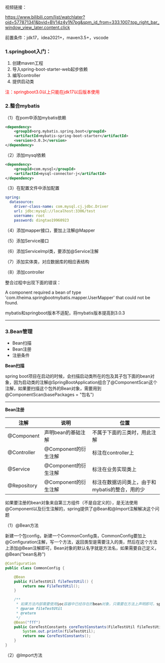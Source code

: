 视频链接：

https://www.bilibili.com/list/watchlater?oid=577871341&bvid=BV14z4y1N7pg&spm_id_from=333.1007.top_right_bar_window_view_later.content.click

前置条件：jdk17，idea2021+，maven3.5+，vscode

### 1.springboot入门：

1. 创建maven工程
2. 导入spring-boot-starter-web起步依赖
3. 编写controller
4. 提供启动类

<p style="color:red">注：springboot3.0以上只能在jdk17以后版本使用</p>

### 2.整合mybatis

（1）在pom中添加mybatis依赖

```xml
<dependency>
    <groupId>org.mybatis.spring.boot</groupId>
    <artifactId>mybatis-spring-boot-starter</artifactId>
    <version>3.0.3</version>
</dependency>
```

（2）添加mysql依赖

```xml
<dependency>
    <groupId>com.mysql</groupId>
    <artifactId>mysql-connector-j</artifactId>
</dependency>
```

（3）在配置文件中添加配置

```yaml
spring:
  datasource:
    driver-class-name: com.mysql.cj.jdbc.Driver
    url: jdbc:mysql://localhost:3306/test
    username: root
    password: dingtao19960923
```

（4）添加mapper接口，要加上注解@Mapper

（5）添加Service接口

（6）添加ServiceImpl类，要添加@Service注解

（7）添加实体类，对应数据库的相应表结构

（8）添加controller



整合过程中出现下面的错误：

A component required a bean of type 'com.itheima.springbootmybatis.mapper.UserMapper' that could not be found.

mybatis和springboot版本不适配，将mybatis版本提高到3.0.3

---

### 3.Bean管理

- Bean扫描
- Bean注册
- 注册条件

**Bean扫描**

spring boot项目在启动的时候，会扫描启动类所在的包及其子包下面的bean对象，因为启动类的注解@SpringBootApplication组合了@ComponentScan这个注解，如果要扫描这个包外的Bean对象，需要用到@ComponentScan(basePackages = "包名")

---

**Bean注册**

| 注解        | 说明                 | 位置                                            |
| ----------- | -------------------- | ----------------------------------------------- |
| @Component  | 声明bean的基础注解   | 不属于下面的三类时，用此注解                    |
| @Controller | @Component的衍生注解 | 标注在controller上                              |
| @Service    | @Component的衍生注解 | 标注在业务实现类上                              |
| @Repository | @Component的衍生注解 | 标注在数据访问类上，由于和mybatis的整合，用的少 |

如果要注册的bean对象来自第三方组件（不是自定义的），是无法使用@Component以及衍生注解的，spring提供了@Bean和@Import注解解决这个问题

（1）@Bean方法

新建一个包config，新建一个CommonConfig类，CommonConfig要加上@Configuration注解，写一个方法，返回类型是需要注入的类，然后在这个方法上添加@Bean注解即可，Bean对象的默认名字就是方法名，如果需要自己定义，@Bean("bean名称")

```java
@Configuration
public class CommonConfig {

    @Bean
    public FileTestUtil fileTestUtil() {
        return new FileTestUtil();
    }

    /**
     * 如果方法内部需要使用ioc容器中已经存在的bean对象，只需要在方法上声明即可，spring会自动注入
     * @param fileTestUtil
     * @return
     */
    @Bean("fff")
    public CoreTestConstants coreTestConstants(FileTestUtil fileTestUtil) {
        System.out.println(fileTestUtil);
        return new CoreTestConstants();
    }
}
```



（2）@Import方法